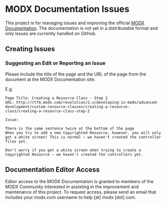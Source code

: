 # MODX Documentation Issues
This project is for managing issues and improving the official [MODX Documentation](http://rtfm.modx.com/). The documentation is not yet in a distributable format and only issues are currently handled on GitHub.

## Creating Issues
### Suggesting an Edit or Reporting an Issue
Please include the title of the page and the URL of the page from the document at the MODX Documentation site. 

E.g. 

```
Page Title: Creating a Resource Class - Step 2
URL: http://rtfm.modx.com/revolution/2.x/developing-in-modx/advanced-development/custom-resource-classes/creating-a-resource-class/creating-a-resource-class-step-2

Issue: 

There is the same sentence twice at the bottom of the page 
When you try to add a new Copyrighted Resource, however, you will only 
get a white screen! This is normal – we haven't created the controller 
files yet.

Don't worry if you get a white screen when trying to create a 
Copyrighted Resource – we haven't created the controllers yet.

```

## Documentation Editor Access

Editor access to the MODX Documentation is granted to members of the MODX Community interested in assisting in the improvement and maintenance of this project. To request access, please send an email that includes your modx.com username to help [at] modx [dot] com. 